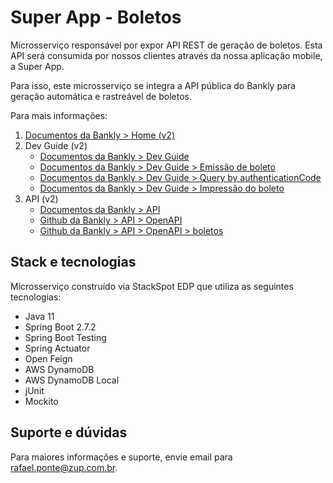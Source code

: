 # Super App - Boletos
Microsserviço responsável por expor API REST de geração de boletos. Esta API será consumida por nossos clientes através da nossa aplicação mobile, a Super App.

Para isso, este microsserviço se integra a API pública do Bankly para geração automática e rastreável de boletos.

Para mais informações:
 1. [Documentos da Bankly > Home (v2)](https://docs.bankly.com.br/v2/)
 2. Dev Guide (v2)
    - [Documentos da Bankly > Dev Guide](https://docs.bankly.com.br/v2/docs/manual-do-dev)
    - [Documentos da Bankly > Dev Guide > Emissão de boleto](https://docs.bankly.com.br/v2/docs/emissao-de-boleto)
    - [Documentos da Bankly > Dev Guide > Query by authenticationCode](https://docs.bankly.com.br/v2/docs/consulta-boleto-por-authenticationcode)
    - [Documentos da Bankly > Dev Guide > Impressão do boleto](https://docs.bankly.com.br/v2/docs/impressao-de-boleto)
3. API (v2)
    - [Documentos da Bankly > API](https://docs.bankly.com.br/v2/reference)
    - [Github da Bankly > API > OpenAPI](https://github.com/acesso-bankly/open-api/tree/main/apis/v2)
    - [Github da Bankly > API > OpenAPI > boletos](https://github.com/acesso-bankly/open-api/tree/main/apis/v2/boletos)

## Stack e tecnologias

Microsserviço construído via StackSpot EDP que utiliza as seguintes tecnologias:

- Java 11
- Spring Boot 2.7.2
- Spring Boot Testing
- Spring Actuator
- Open Feign
- AWS DynamoDB
- AWS DynamoDB Local
- jUnit
- Mockito

## Suporte e dúvidas

Para maiores informações e suporte, envie email para rafael.ponte@zup.com.br.

